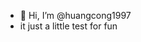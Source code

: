 - 👋 Hi, I’m @huangcong1997
- it just a little test for fun

<!---
huangcong1997/huangcong1997 is a ✨ special ✨ repository because its `README.md` (this file) appears on your GitHub profile.
You can click the Preview link to take a look at your changes.
--->
